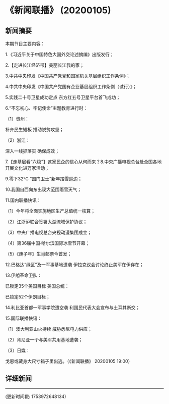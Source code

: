 # 《新闻联播》 (20200105)

## 新闻摘要

本期节目主要内容：

1.《习近平关于中国特色大国外交论述摘编》出版发行；

2.【走进长江经济带】美丽长江我的家；

3.中共中央印发《中国共产党党和国家机关基层组织工作条例》；

4.中共中央印发《中国共产党国有企业基层组织工作条例（试行）》；

5.实践二十号卫星成功定点 东方红五号卫星平台首飞成功；

6.“不忘初心、牢记使命”主题教育进行时：

（1）贵州：

补齐民生短板 推动脱贫攻坚；

（2）浙江：

深入一线抓落实 确保成效；

7.【走基层看“六稳”】这家民企的信心从何而来？8.中央广播电视总台赴全国各地开展文化进万家活动；

9.零下32℃ “国门卫士”新年踏雪巡边；

10.我国自西向东出现大范围雨雪天气；

11.国内联播快讯：

（1）今年将全面实施地区生产总值统一核算；

（2）江浙沪联合签署太湖流域保护协议；

（3）中央广播电视总台央视动漫集团成立；

（4）第36届中国·哈尔滨国际冰雪节开幕；

（5）《庚子年》生肖邮票今首发；

12.巴格达“绿区”及一军事基地遭袭 伊拉克议会讨论终止美军在伊存在；

13.伊朗革命卫队：

已锁定35个美国目标 美国总统：

已锁定52个伊朗目标；

14.利比亚首都一军事学院遭空袭 利国民代表大会宣布与土耳其断交；

15.国际联播快讯：

（1）澳大利亚山火持续 威胁悉尼电力供应；

（2）肯尼亚一个与美军共用基地遭袭；

（3）日媒：

戈恩或藏身大尺寸箱子里出逃。（《新闻联播》 20200105 19:00）

## 详细新闻

---

(更新时间戳: 1753972648134)

